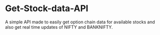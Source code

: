 # Get-Stock-data-API
A simple API made to easily get option chain data for available stocks and also get real time updates of NIFTY and BANKNIFTY.
